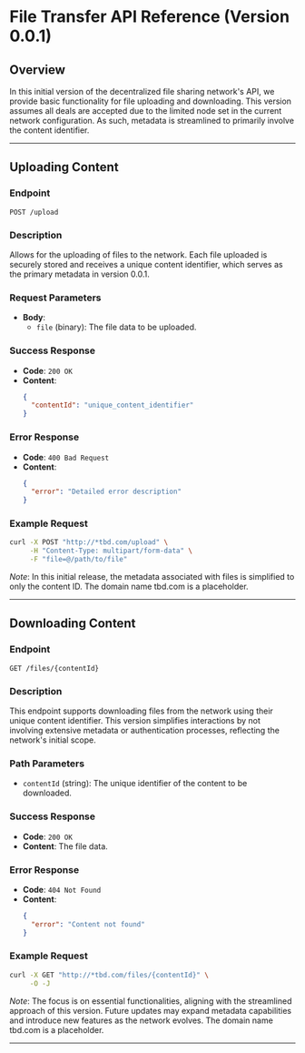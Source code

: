 # File Transfer API Reference (Version 0.0.1)

## Overview

In this initial version of the decentralized file sharing network's API, we provide basic functionality for file uploading and downloading. This version assumes all deals are accepted due to the limited node set in the current network configuration. As such, metadata is streamlined to primarily involve the content identifier.

---

## Uploading Content

### Endpoint

`POST /upload`

### Description

Allows for the uploading of files to the network. Each file uploaded is securely stored and receives a unique content identifier, which serves as the primary metadata in version 0.0.1.

### Request Parameters

- **Body**:
  - `file` (binary): The file data to be uploaded.

### Success Response

- **Code**: `200 OK`
- **Content**:
  ```json
  {
    "contentId": "unique_content_identifier"
  }
  ```

### Error Response

- **Code**: `400 Bad Request`
- **Content**:
  ```json
  {
    "error": "Detailed error description"
  }
  ```

### Example Request

```bash
curl -X POST "http://*tbd.com/upload" \
     -H "Content-Type: multipart/form-data" \
     -F "file=@/path/to/file"
```

*Note*: In this initial release, the metadata associated with files is simplified to only the content ID. The domain name tbd.com is a placeholder.

---

## Downloading Content

### Endpoint

`GET /files/{contentId}`

### Description

This endpoint supports downloading files from the network using their unique content identifier. This version simplifies interactions by not involving extensive metadata or authentication processes, reflecting the network's initial scope.

### Path Parameters

- `contentId` (string): The unique identifier of the content to be downloaded.

### Success Response

- **Code**: `200 OK`
- **Content**: The file data.

### Error Response

- **Code**: `404 Not Found`
- **Content**:
  ```json
  {
    "error": "Content not found"
  }
  ```

### Example Request

```bash
curl -X GET "http://*tbd.com/files/{contentId}" \
     -O -J
```

*Note*: The focus is on essential functionalities, aligning with the streamlined approach of this version. Future updates may expand metadata capabilities and introduce new features as the network evolves. The domain name tbd.com is a placeholder.

---